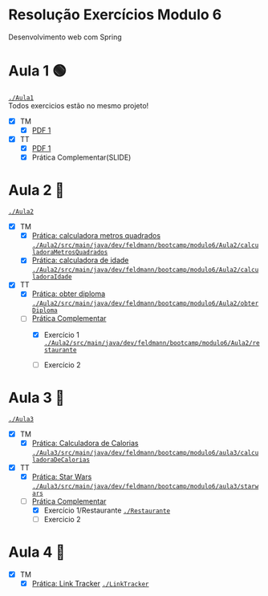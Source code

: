 # Resolução Exercícios Modulo 6
Desenvolvimento web com Spring

# Aula 1 🟢
[`./Aula1`](./Aula1)  
Todos exercicios estão no mesmo projeto!
- [X] TM 
  - [X] [PDF 1](https://drive.google.com/uc?export=download&id=1bUpMdNnBfc_svBATC9bHK-DCvVtMujk5)
- [X] TT
  - [X] [PDF 1](https://drive.google.com/uc?export=download&id=1ZP4qGgFEIIJkHgVHUWt0L49ZDT5HqMlH)
  - [X] Prática Complementar(SLIDE)

# Aula 2 🔵
[`./Aula2`](./Aula2)
- [X] TM
  - [X] [Prática: calculadora metros quadrados](https://drive.google.com/file/d/1gf1iDylVcSNq3klY1kKMr3UXRdYV83h4/view) [`./Aula2/src/main/java/dev/feldmann/bootcamp/modulo6/Aula2/calculadoraMetrosQuadrados`](./Aula2/src/main/java/dev/feldmann/bootcamp/modulo6/Aula2/calculadoraMetrosQuadrados)
  - [X] [Prática: calculadora de idade](https://drive.google.com/file/u/0/d/1FFb2R9jMkS_2lhL35wk1zNLC-lcogZfI/view) [`./Aula2/src/main/java/dev/feldmann/bootcamp/modulo6/Aula2/calculadoraIdade`](./Aula2/src/main/java/dev/feldmann/bootcamp/modulo6/Aula2/calculadoraIdade)
- [X] TT
  - [X] [Prática: obter diploma](https://drive.google.com/file/d/1ph5fIAtknsycGAsVgzgyUY_R5CRNIVtu/view) [`./Aula2/src/main/java/dev/feldmann/bootcamp/modulo6/Aula2/obterDiploma`](./Aula2/src/main/java/dev/feldmann/bootcamp/modulo6/Aula2/obterDiploma)
  - [ ] [Prática Complementar](https://drive.google.com/file/d/1ZxFm_WpxKftUMcJ2mhLUf53jAtuG_vrI/view) 
    - [X] Exercício 1 [`./Aula2/src/main/java/dev/feldmann/bootcamp/modulo6/Aula2/restaurante`](./Restaurante)
    - [ ] Exercício 2


# Aula 3 🔵
[`./Aula3`](./Aula3)
- [X] TM
  - [X] [Prática: Calculadora de Calorias](https://drive.google.com/file/d/1aXfeO5XPLcMyhv6X3VVEjH_DStnRskeL/view) [`./Aula3/src/main/java/dev/feldmann/bootcamp/modulo6/aula3/calculadoraDeCalorias`](./Aula3/src/main/java/dev/feldmann/bootcamp/modulo6/aula3/calculadoraDeCalorias)
- [X] TT
  - [X] [Prática: Star Wars](https://drive.google.com/file/d/1Sc_YH9LnVQGOE3_pb1x0G-iNwauEYQKN/view) [`./Aula3/src/main/java/dev/feldmann/bootcamp/modulo6/aula3/starwars`](./Aula3/src/main/java/dev/feldmann/bootcamp/modulo6/aula3/starwars)
  - [ ] [Prática Complementar](./)
    - [X] Exercício 1/Restaurante [`./Restaurante`](./Restaurante)
    - [ ] Exercicio 2

# Aula 4 🔵
- [X] TM
  - [X] [Prática: Link Tracker](https://drive.google.com/file/d/1smQmAERW-abY6taDmU7acX-53JPKCfEh/view) [`./LinkTracker`](./LinkTracker)